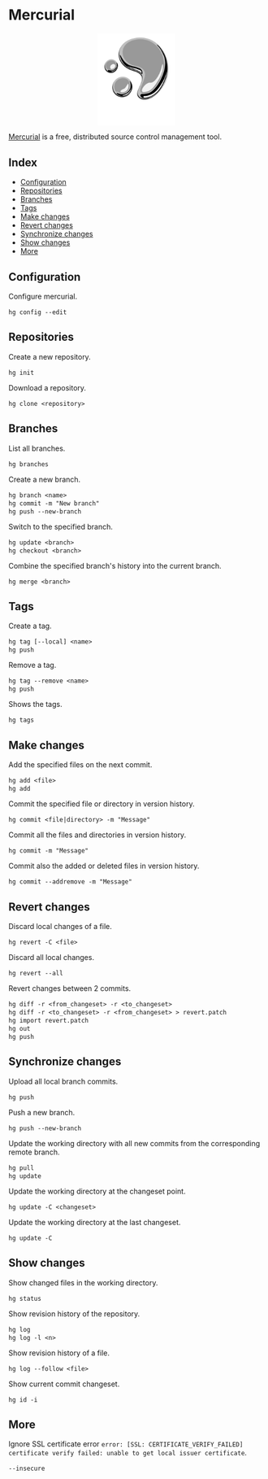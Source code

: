 # Mercurial

<p align="center"><img align="center" width="30%" height="30%" src="assets/mercurial.svg"></p>

[Mercurial](https://www.mercurial-scm.org/) is a free, distributed source control management tool.

## Index

* [Configuration](#configuration)
* [Repositories](#repositories)
* [Branches](#branches)
* [Tags](#tags)
* [Make changes](#make-changes)
* [Revert changes](#revert-changes)
* [Synchronize changes](#synchronize-changes)
* [Show changes](#show-changes)
* [More](#more)

## Configuration

Configure mercurial.
```
hg config --edit
```

## Repositories

Create a new repository.
```
hg init
```

Download a repository.
```
hg clone <repository>
```

## Branches

List all branches.
```
hg branches
```

Create a new branch.
```
hg branch <name>
hg commit -m "New branch"
hg push --new-branch
```

Switch to the specified branch.
```
hg update <branch>
hg checkout <branch>
```

Combine the specified branch's history into the current branch.
```
hg merge <branch>
```

## Tags

Create a tag.
```
hg tag [--local] <name>
hg push
```

Remove a tag.
```
hg tag --remove <name>
hg push
```

Shows the tags.
```
hg tags
```

## Make changes

Add the specified files on the next commit.
```
hg add <file>
hg add
```

Commit the specified file or directory in version history.
```
hg commit <file|directory> -m "Message"
```

Commit all the files and directories in version history.
```
hg commit -m "Message"
```

Commit also the added or deleted files in version history.
```
hg commit --addremove -m "Message"
```

## Revert changes

Discard local changes of a file.
```
hg revert -C <file>
```

Discard all local changes.
```
hg revert --all
```

Revert changes between 2 commits.
```
hg diff -r <from_changeset> -r <to_changeset>
hg diff -r <to_changeset> -r <from_changeset> > revert.patch
hg import revert.patch
hg out
hg push
```

## Synchronize changes

Upload all local branch commits.
```
hg push
```

Push a new branch.
```
hg push --new-branch
```

Update the working directory with all new commits from the corresponding remote branch.
```
hg pull
hg update
```

Update the working directory at the changeset point.
```
hg update -C <changeset>
```

Update the working directory at the last changeset.
```
hg update -C
```

## Show changes

Show changed files in the working directory.
```
hg status
```

Show revision history of the repository.
```
hg log
hg log -l <n>
```

Show revision history of a file.
```
hg log --follow <file>
```

Show current commit changeset.
```
hg id -i
```

## More

Ignore SSL certificate error `error: [SSL: CERTIFICATE_VERIFY_FAILED] certificate verify failed: unable to get local issuer certificate`.
```
--insecure
```

